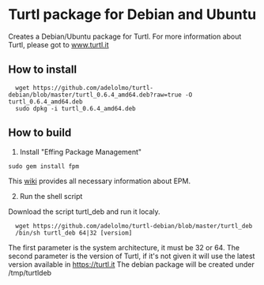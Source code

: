 # Turtl package for Debian and Ubuntu

Creates a Debian/Ubuntu package for Turtl. 
For more information about Turtl, please got to www.turtl.it

## How to install

```
  wget https://github.com/adelolmo/turtl-debian/blob/master/turtl_0.6.4_amd64.deb?raw=true -O turtl_0.6.4_amd64.deb
  sudo dpkg -i turtl_0.6.4_amd64.deb
```

## How to build

1. Install "Effing Package Management"
  ```
  sudo gem install fpm
  ```
  This [wiki](https://github.com/jordansissel/fpm/wiki) provides all necessary information about EPM.

2. Run the shell script

  Download the script turtl_deb and run it localy.
  ```
    wget https://github.com/adelolmo/turtl-debian/blob/master/turtl_deb
    /bin/sh turtl_deb 64|32 [versiom]
  ```
  The first parameter is the system architecture, it must be 32 or 64. The second parameter is the version of Turtl, if it's not given it will use the latest version available in https://turtl.it
  The debian package will be created under /tmp/turtldeb
